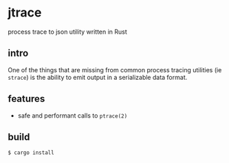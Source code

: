 # jtrace 

process trace to json utility written in Rust

## intro

One of the things that are missing from common process tracing utilities (ie `strace`) is the ability to emit output in a serializable data format.

## features

* safe and performant calls to `ptrace(2)`

## build

```
$ cargo install
```
